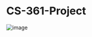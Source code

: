 # CS-361-Project
![image](https://github.com/wongaokay/CS-361-Project/assets/102646701/65c0f6c1-e632-4814-8c03-9f309fcae312)
